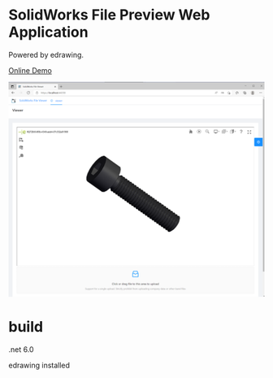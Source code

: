 # SolidWorks File Preview Web Application

Powered by edrawing.

[Online Demo](http://dududu.space:3888/)

![](./resources/page.png)

# build

.net 6.0

edrawing installed

